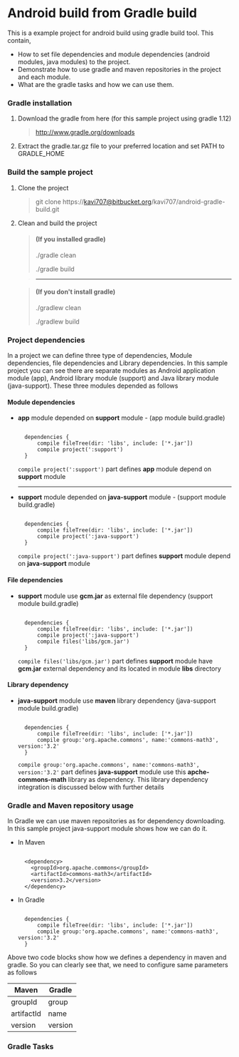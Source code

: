 # Android build from Gradle build
This is a example project for android build using gradle build tool. 
This contain,
 
 * How to set file dependencies and module dependencies (android modules, java modules) to the project. 
 * Demonstrate how to use gradle and maven repositories in the project and each module. 
 * What are the gradle tasks and how we can use them.

### Gradle installation

 1. Download the gradle from here (for this sample project using gradle 1.12)

     > http://www.gradle.org/downloads

 2. Extract the gradle.tar.gz file to your preferred location and set PATH to GRADLE_HOME 

### Build the sample project

 1. Clone the project
  
     > git clone https://kavi707@bitbucket.org/kavi707/android-gradle-build.git

 2. Clean and build the project

     > #### (If you installed gradle)
     > 
     > ./gradle clean
     >
     > ./gradle build

     > ---

     > #### (If you don't install gradle)
     > 
     > ./gradlew clean
     >
     > ./gradlew build

### Project dependencies 
 In a project we can define three type of dependencies, Module dependencies, file dependencies and Library dependencies. In this sample project you can see
there are separate modules as Android application module (app), Android library module (support) and Java library module (java-support). 
These three modules depended as follows

#### Module dependencies

 * **app** module depended on **support** module - (app module build.gradle)
      
      ```

        dependencies {
            compile fileTree(dir: 'libs', include: ['*.jar'])
            compile project(':support')
        }
      ```  
       
    `compile project(':support')` part defines **app** module depend on **support** module   
    
     --- 
 
 * **support** module depended on **java-support** module - (support module build.gradle)

      ```

        dependencies {
            compile fileTree(dir: 'libs', include: ['*.jar'])
            compile project(':java-support')
        }
      ``` 

    `compile project(':java-support')` part defines **support** module depend on **java-support** module 

#### File dependencies

 * **support** module use **gcm.jar** as external file dependency (support module build.gradle)
       
      ```

        dependencies {
            compile fileTree(dir: 'libs', include: ['*.jar'])
            compile project(':java-support')
            compile files('libs/gcm.jar')
        }
      ```

    `compile files('libs/gcm.jar')` part defines **support** module have **gcm.jar** external dependency and its located in module **libs** directory
   
#### Library dependency

 * **java-support** module use **maven** library dependency (java-support module build.gradle)

      ```

        dependencies {
            compile fileTree(dir: 'libs', include: ['*.jar'])
            compile group:'org.apache.commons', name:'commons-math3', version:'3.2'
        }
      ```

    `compile group:'org.apache.commons', name:'commons-math3', version:'3.2'` part defines **java-support** module use this **apche-commons-math** library as dependency. This library dependency integration is discussed below with further details
   
### Gradle and Maven repository usage

In Gradle we can use maven repositories as for dependency downloading. In this sample project java-support module shows how we can do it.

 * In Maven

      ```

        <dependency>
	      <groupId>org.apache.commons</groupId>
	      <artifactId>commons-math3</artifactId>
	      <version>3.2</version>
        </dependency>

      ```
 
 * In Gradle

      ```

        dependencies {
            compile fileTree(dir: 'libs', include: ['*.jar'])
            compile group:'org.apache.commons', name:'commons-math3', version:'3.2'
        }

      ```

Above two code blocks show how we defines a dependency in maven and gradle. So you can clearly see that, we need to configure same parameters as follows

Maven       | Gradle
----------- | -----------
groupId     | group
artifactId  | name
version     | version

### Gradle Tasks